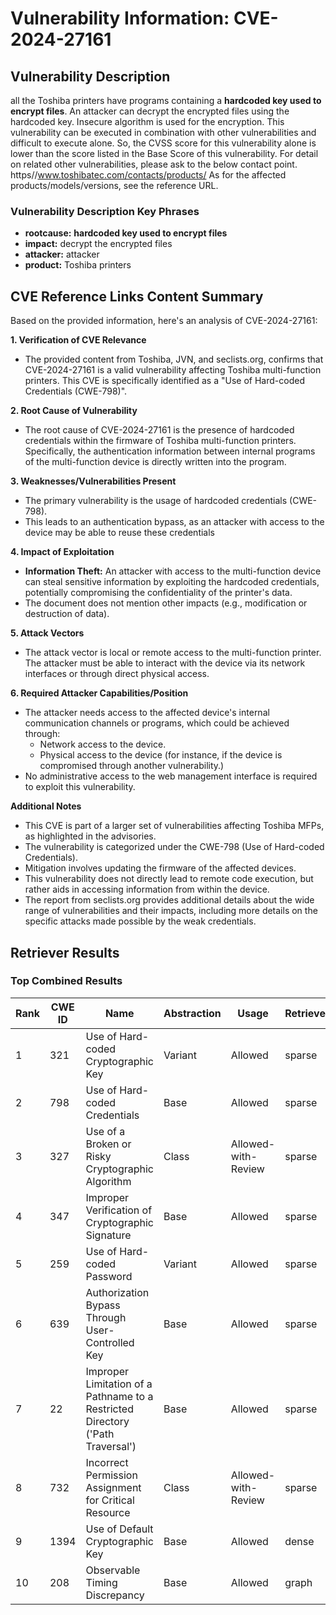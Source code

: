 # Vulnerability Information: CVE-2024-27161

## Vulnerability Description
all the Toshiba printers have programs containing a **hardcoded key used to encrypt files**. An attacker can decrypt the encrypted files using the hardcoded key. Insecure algorithm is used for the encryption. This vulnerability can be executed in combination with other vulnerabilities and difficult to execute alone. So, the CVSS score for this vulnerability alone is lower than the score listed in the Base Score of this vulnerability. For detail on related other vulnerabilities, please ask to the below contact point. https//www.toshibatec.com/contacts/products/ As for the affected products/models/versions, see the reference URL.

### Vulnerability Description Key Phrases
- **rootcause:** **hardcoded key used to encrypt files**
- **impact:** decrypt the encrypted files
- **attacker:** attacker
- **product:** Toshiba printers

## CVE Reference Links Content Summary
Based on the provided information, here's an analysis of CVE-2024-27161:

**1. Verification of CVE Relevance**
   - The provided content from Toshiba, JVN, and seclists.org, confirms that CVE-2024-27161 is a valid vulnerability affecting Toshiba multi-function printers. This CVE is specifically identified as a "Use of Hard-coded Credentials (CWE-798)".

**2. Root Cause of Vulnerability**
   - The root cause of CVE-2024-27161 is the presence of hardcoded credentials within the firmware of Toshiba multi-function printers. Specifically, the authentication information between internal programs of the multi-function device is directly written into the program.

**3. Weaknesses/Vulnerabilities Present**
   - The primary vulnerability is the usage of hardcoded credentials (CWE-798).
   - This leads to an authentication bypass, as an attacker with access to the device may be able to reuse these credentials

**4. Impact of Exploitation**
   - **Information Theft:** An attacker with access to the multi-function device can steal sensitive information by exploiting the hardcoded credentials, potentially compromising the confidentiality of the printer's data.
   - The document does not mention other impacts (e.g., modification or destruction of data).

**5. Attack Vectors**
   - The attack vector is local or remote access to the multi-function printer. The attacker must be able to interact with the device via its network interfaces or through direct physical access.

**6. Required Attacker Capabilities/Position**
   - The attacker needs access to the affected device's internal communication channels or programs, which could be achieved through:
     - Network access to the device.
     - Physical access to the device (for instance, if the device is compromised through another vulnerability.)
   - No administrative access to the web management interface is required to exploit this vulnerability.

**Additional Notes**

- This CVE is part of a larger set of vulnerabilities affecting Toshiba MFPs, as highlighted in the advisories.
- The vulnerability is categorized under the CWE-798 (Use of Hard-coded Credentials).
- Mitigation involves updating the firmware of the affected devices.
- This vulnerability does not directly lead to remote code execution, but rather aids in accessing information from within the device.
- The report from seclists.org provides additional details about the wide range of vulnerabilities and their impacts, including more details on the specific attacks made possible by the weak credentials.

## Retriever Results

### Top Combined Results

| Rank | CWE ID | Name | Abstraction | Usage  | Retrievers | Individual Scores |
|------|--------|------|-------------|-------|------------|-------------------|
| 1 | 321 | Use of Hard-coded Cryptographic Key | Variant | Allowed | sparse | 0.699 |
| 2 | 798 | Use of Hard-coded Credentials | Base | Allowed | sparse | 0.620 |
| 3 | 327 | Use of a Broken or Risky Cryptographic Algorithm | Class | Allowed-with-Review | sparse | 0.603 |
| 4 | 347 | Improper Verification of Cryptographic Signature | Base | Allowed | sparse | 0.571 |
| 5 | 259 | Use of Hard-coded Password | Variant | Allowed | sparse | 0.566 |
| 6 | 639 | Authorization Bypass Through User-Controlled Key | Base | Allowed | sparse | 0.547 |
| 7 | 22 | Improper Limitation of a Pathname to a Restricted Directory ('Path Traversal') | Base | Allowed | sparse | 0.543 |
| 8 | 732 | Incorrect Permission Assignment for Critical Resource | Class | Allowed-with-Review | sparse | 0.535 |
| 9 | 1394 | Use of Default Cryptographic Key | Base | Allowed | dense | 0.548 |
| 10 | 208 | Observable Timing Discrepancy | Base | Allowed | graph | 0.002 |


